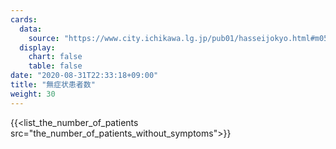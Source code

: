 ```yaml
---
cards:
  data:
    source: "https://www.city.ichikawa.lg.jp/pub01/hasseijokyo.html#m05"
  display:
    chart: false
    table: false
date: "2020-08-31T22:33:18+09:00"
title: "無症状患者数"
weight: 30
---
```


{{<list_the_number_of_patients src="the_number_of_patients_without_symptoms">}}
